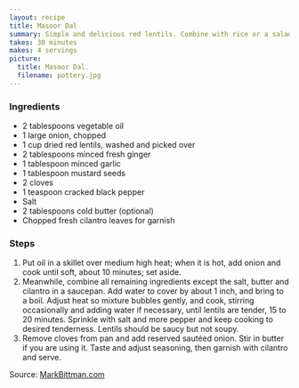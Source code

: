 ```yaml
---
layout: recipe
title: Masoor Dal
summary: Simple and delicious red lentils. Combine with rice or a salad. Makes a great meal or side.
takes: 30 minutes
makes: 4 servings
picture:
  title: Masoor Dal.
  filename: pottery.jpg
---
```


### Ingredients

- 2 tablespoons vegetable oil
- 1 large onion, chopped
- 1 cup dried red lentils, washed and picked over
- 2 tablespoons minced fresh ginger
- 1 tablespoon minced garlic
- 1 tablespoon mustard seeds
- 2 cloves
- 1 teaspoon cracked black pepper
- Salt
- 2 tablespoons cold butter (optional)
- Chopped fresh cilantro leaves for garnish

### Steps

1. Put oil in a skillet over medium high heat; when it is hot, add onion and cook until soft, about 10 minutes; set aside.
2. Meanwhile, combine all remaining ingredients except the salt, butter and cilantro in a saucepan. Add water to cover by about 1 inch, and bring to a boil. Adjust heat so mixture bubbles gently, and cook, stirring occasionally and adding water if necessary, until lentils are tender, 15 to 20 minutes. Sprinkle with salt and more pepper and keep cooking to desired tenderness. Lentils should be saucy but not soupy.
3. Remove cloves from pan and add reserved sautéed onion. Stir in butter if you are using it. Taste and adjust seasoning, then garnish with cilantro and serve.

Source: [MarkBittman.com](https://markbittman.com/recipes-1/masoor-dal)
